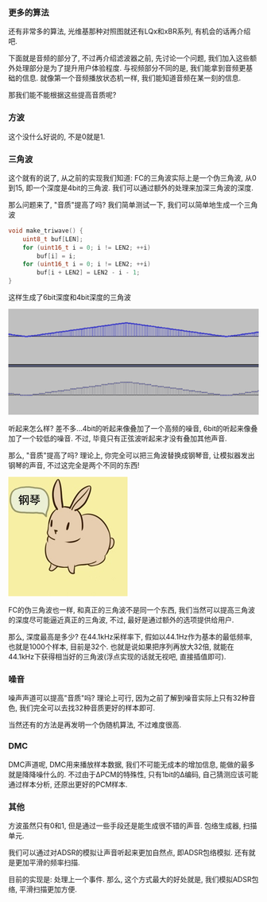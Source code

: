 ### 更多的算法
还有非常多的算法, 光维基那种对照图就还有LQx和xBR系列, 有机会的话再介绍吧.

下面就是音频的部分了, 不过再介绍滤波器之前, 先讨论一个问题, 我们加入这些额外处理部分是为了提升用户体验程度. 与视频部分不同的是, 我们能拿到音频更基础的信息. 就像第一个音频播放状态机一样, 我们能知道音频在某一刻的信息.

那我们能不能根据这些提高音质呢?

### 方波
这个没什么好说的, 不是0就是1.

### 三角波
这个就有的说了, 从之前的实现我们知道: FC的三角波实际上是一个伪三角波, 从0到15, 即一个深度是4bit的三角波. 我们可以通过额外的处理来加深三角波的深度.

那么问题来了, "音质"提高了吗? 我们简单测试一下, 我们可以简单地生成一个三角波
```c
void make_triwave() {
    uint8_t buf[LEN];
    for (uint16_t i = 0; i != LEN2; ++i)
        buf[i] = i;
    for (uint16_t i = 0; i != LEN2; ++i)
        buf[i + LEN2] = LEN2 - i - 1;
}
```

这样生成了6bit深度和4bit深度的三角波

![4bittri](./4bittri.png)

听起来怎么样? 差不多...4bit的听起来像叠加了一个高频的噪音, 6bit的听起来像叠加了一个较低的噪音. 不过, 毕竟只有正弦波听起来才没有叠加其他声音.

那么, "音质"提高了吗? 理论上, 你完全可以把三角波替换成钢琴音, 让模拟器发出钢琴的声音, 不过这完全是两个不同的东西!

![piano](./piano.jpg)


FC的伪三角波也一样, 和真正的三角波不是同一个东西, 我们当然可以提高三角波的深度尽可能逼近真正的三角波, 不过, 最好是通过额外的选项提供给用户.

那么, 深度最高是多少? 在44.1kHz采样率下, 假如以44.1Hz作为基本的最低频率, 也就是1000个样本, 目前是32个. 也就是说如果把序列再放大32倍, 就能在44.1kHz下获得相当好的三角波(浮点实现的话就无视吧, 直接插值即可).


### 噪音
噪声声道可以提高"音质"吗? 理论上可行, 因为之前了解到噪音实际上只有32种音色, 我们完全可以去找32种音质更好的样本即可. 

当然还有的方法是再发明一个伪随机算法, 不过难度很高.

### DMC
DMC声道呢, DMC用来播放样本数据, 我们不可能无成本的增加信息, 能做的最多就是降降噪什么的. 不过由于ΔPCM的特殊性, 只有1bit的Δ编码, 自己猜测应该可能通过样本分析, 还原出更好的PCM样本.


### 其他
方波虽然只有0和1, 但是通过一些手段还是能生成很不错的声音. 包络生成器, 扫描单元.

我们可以通过对ADSR的模拟让声音听起来更加自然点, 即ADSR包络模拟. 还有就是更加平滑的频率扫描.

目前的实现是: 处理上一个事件. 那么, 这个方式最大的好处就是, 我们模拟ADSR包络, 平滑扫描更加方便.